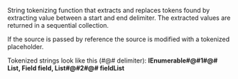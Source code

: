 ﻿String tokenizing function that extracts and replaces tokens found by extracting value between a start and end delimiter. The extracted values are returned in a sequential collection.If the source is passed by reference the source is modified with a tokenized placeholder.Tokenized strings look like this (#@# delimiter):**IEnumerable#@#1#@# List, Field field, List#@#2#@# fieldList**